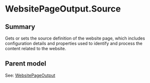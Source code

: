 # WebsitePageOutput.Source

## Summary

Gets or sets the source definition of the website page, which includes configuration details and properties
used to identify and process the content related to the website.

## Parent model

See: [WebsitePageOutput](WebsitePageOutput.md)
